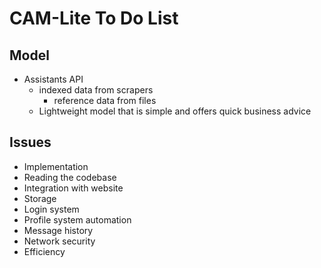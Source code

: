 # CAM-Lite To Do List
## Model

 - Assistants API
	 - indexed data from scrapers
		 - reference data from files
	- Lightweight model that is simple and offers quick business advice
## Issues
- Implementation
- Reading the codebase
- Integration with website
- Storage
- Login system
- Profile system automation
- Message history 
- Network security
- Efficiency